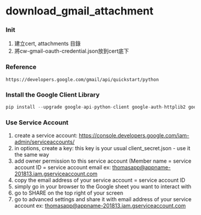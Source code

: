 # download_gmail_attachment

### Init

1. 建立cert, attachments 目錄
2. 將cw-gmail-oauth-credential.json放到cert底下

### Reference 

    https://developers.google.com/gmail/api/quickstart/python

### Install the Google Client Library
```python
pip install --upgrade google-api-python-client google-auth-httplib2 google-auth-oauthlib
```

### Use Service Account

1. create a service account: https://console.developers.google.com/iam-admin/serviceaccounts/
2. in options, create a key: this key is your usual client_secret.json - use it the same way
3. add owner permission to this service account (Member name = service account ID = service account email ex: thomasapp@appname-201813.iam.gserviceaccount.com
4. copy the email address of your service account = service account ID
5. simply go in your browser to the Google sheet you want to interact with
6. go to SHARE on the top right of your screen
7. go to advanced settings and share it with email address of your service account ex: thomasapp@appname-201813.iam.gserviceaccount.com

